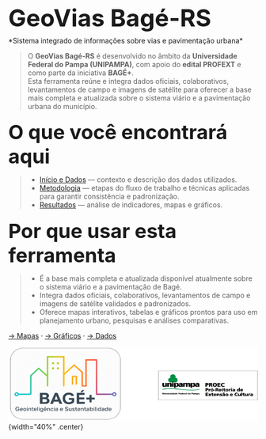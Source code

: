 
<div style="font-size:3rem; font-weight:700; margin-top:1.2rem; margin-bottom:0.5rem;">
GeoVias Bagé-RS
</div>  
*Sistema integrado de informações sobre vias e pavimentação urbana*

 
> O **GeoVias Bagé-RS** é desenvolvido no âmbito da **Universidade Federal do Pampa (UNIPAMPA)**, com apoio do **edital PROFEXT** e como parte da iniciativa **BAGÉ+**.  
> Esta ferramenta reúne e integra dados oficiais, colaborativos, levantamentos de campo e imagens de satélite para oferecer a base mais completa e atualizada sobre o sistema viário e a pavimentação urbana do município.


<div style="font-size:2.5rem; font-weight:700; margin-top:1.2rem; margin-bottom:0.5rem;">
O que você encontrará aqui
</div>  

> - [Início e Dados](dados.md) — contexto e descrição dos dados utilizados.
> - [Metodologia](metodologia.md) — etapas do fluxo de trabalho e técnicas aplicadas para garantir consistência e padronização.
> - [Resultados](resultados.md) — análise de indicadores, mapas e gráficos.


<div style="font-size:2.5rem; font-weight:700; margin-top:1.2rem; margin-bottom:0.5rem;">
Por que usar esta ferramenta
</div>  

> - É a base mais completa e atualizada disponível atualmente sobre o sistema viário e a pavimentação de Bagé.
> - Integra dados oficiais, colaborativos, levantamentos de campo e imagens de satélite validados e padronizados.
> - Oferece mapas interativos, tabelas e gráficos prontos para uso em planejamento urbano, pesquisas e análises comparativas.


[→ Mapas](mapas/index.md) · [→ Gráficos](graficos/index.md) · [→ Dados](dados.md)


![Logos parceiros](imagens/logo_bageplus_moldura.png){width="40%" .center}